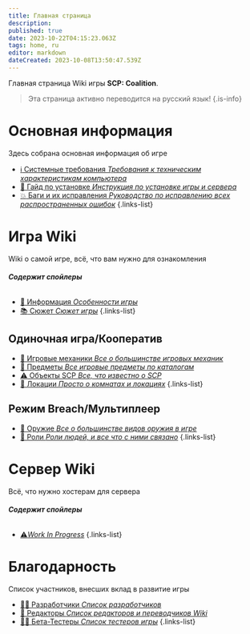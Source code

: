 ```yaml
---
title: Главная страница
description: 
published: true
date: 2023-10-22T04:15:23.063Z
tags: home, ru
editor: markdown
dateCreated: 2023-10-08T13:50:47.539Z
---
```


Главная страница Wiki игры **SCP: Coalition**.
> Эта страница активно переводится на русский язык!
{.is-info}

# Основная информация
Здесь собрана основная информация об игре

- [:information_source: Системные требования *Требования к техническим характеристикам компьютера*](/ru/install/requirements)
- [:scroll: Гайд по установке *Инструкция по установке игры и сервера*](/ru/install)
- [:boom: Баги и их исправления *Руководство по исправлению всех распространенных ошибок*](/ru/troubleshooting)
{.links-list}

# Игра Wiki

Wiki о самой игре, всё, что вам нужно для ознакомления
###### **Содержит спойлеры**
- [:bookmark_tabs: Информация *Особенности игры*](/ru/game)
- [:books: Сюжет *Сюжет игры*](/ru/game/plot)
{.links-list}

## Одиночная игра/Кооператив
- [:wrench: Игровые механики *Все о большинстве игровых механик*](/ru/game/mechanics)
- [:pizza: Предметы *Все игровые предметы по каталогам*](/ru/game/items)
- [:warning: Объекты SCP *Все, что известно о SCP*](/ru/game/scps)
- [:door: Локации *Просто о комнатах и локациях*](/ru/game/rooms)
{.links-list}

## Режим Breach/Мультиплеер
- [:gun: Оружие *Все о большинстве видов оружия в игре*](/ru/game/weapons)
- [:construction_worker: Роли *Роли людей, и все что с ними связано*](/ru/game/jobs)
{.links-list}

# Сервер Wiki
Всё, что нужно хостерам для сервера
###### **Содержит спойлеры**
- [:warning:*Work In Progress*](/ru/home/)
{.links-list}

# Благодарность
Список участников, внесших вклад в развитие игры
- [👨‍💻 Разработчики *Список разработчиков*](/ru/credits/devs)
- [📰 Редакторы *Список редакторов и переводчиков Wiki*](/ru/credits/edits)
- [:man_technologist: Бета-Тестеры *Список тестеров игры*](/ru/credits/testers)
{.links-list}